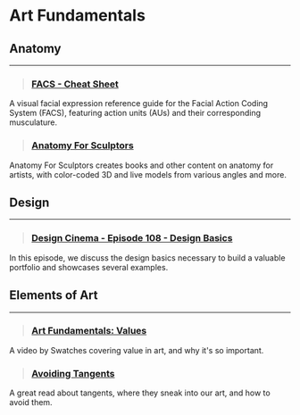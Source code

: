 # Art Fundamentals

## Anatomy
___

> ### [FACS - Cheat Sheet](https://melindaozel.com/facs-cheat-sheet/)
A visual facial expression reference guide for the Facial Action Coding System (FACS), featuring action units (AUs) and their corresponding musculature.
<!-- -->


> ### [Anatomy For Sculptors](https://anatomy4sculptors.com/)
Anatomy For Sculptors creates books and other content on anatomy for artists, with color-coded 3D and live models from various angles and more.
<!-- -->


## Design
___

> ### [Design Cinema - Episode 108 - Design Basics](https://www.youtube.com/watch?v=2fPq1AF7v0E&start=2521)
In this episode, we discuss the design basics necessary to build a valuable portfolio and showcases several examples.
<!-- -->


## Elements of Art
___

> ### [Art Fundamentals: Values](https://www.youtube.com/watch?v=ax130yILbw0&start=0s)
A video by Swatches covering value in art, and why it's so important.
<!-- -->


> ### [Avoiding Tangents](https://emptyeasel.com/2008/11/18/avoiding-tangents-9-visual-blunders-every-artist-should-watch-out-for/)
A great read about tangents, where they sneak into our art, and how to avoid them.
<!-- -->

